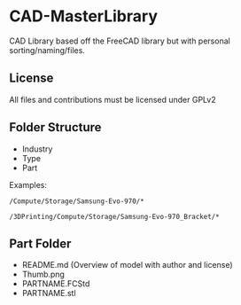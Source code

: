 # CAD-MasterLibrary
CAD Library based off the FreeCAD library but with personal sorting/naming/files.

## License

All files and contributions must be licensed under GPLv2

## Folder Structure

- Industry
- Type
- Part

Examples:

```
/Compute/Storage/Samsung-Evo-970/*
```

```
/3DPrinting/Compute/Storage/Samsung-Evo-970_Bracket/*
```

## Part Folder

- README.md (Overview of model with author and license)
- Thumb.png
- PARTNAME.FCStd
- PARTNAME.stl
